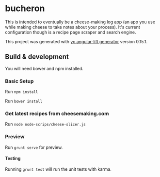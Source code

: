 # bucheron

This is intended to eventually be a cheese-making log app (an app you use while making cheese to take notes about your process). It's current configuration though is a recipe page scraper and search engine.

This project was generated with [yo angular-lift generator](https://github.com/jvoytek/generator-angular-lift)
version 0.15.1.

## Build & development

You will need bower and npm installed.

### Basic Setup

Run `npm install`

Run `bower install`

### Get latest recipes from cheesemaking.com

Run `node node-scrips/cheese-slicer.js`

### Preview

Run `grunt serve` for preview.

#### Testing

Running `grunt test` will run the unit tests with karma.
